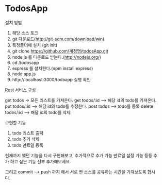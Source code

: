 TodosApp
========
설치 방법 

1. 해당 소스 포크
2. git 다운로드(http://git-scm.com/download/win)
3. 특정폴더에 설치 (git init)
4. git clone https://github.com/계정명/todosApp.git
5. node.js 를 다운로드 받는다.(http://nodejs.org/)
6. cd /todosapp
7. express 를 설치한다.(npm install express)
8. node app.js 
9. http://localhost:3000/todoapp 실행 확인

Rest 서비스 구성

get  todos -> 모든 리스트를 가져온다.
get  todos/:id --> 해당 id의 todo를 가져온다.
put  todos/:id --> 해당 id의 todo를 수정한다.
post todos --> todo를 등록
delete todos/:id --> 해당 id의 todo를 삭제

구현할 기능

1. todo 리스트 출력
2. todo 추가 삭제
3. todo 만료일 등록


현재까지 했던 기능을 다시 구현해보고, 추가적으로 추가 가능 만료일 설정 기능 등등 추가 하고 싶은 기능 전부 추가해보세요.

그리고 commit --> push 까지 해서 서로 짠 소스를 공유하는 시간을 가져보도록 합시다. 


